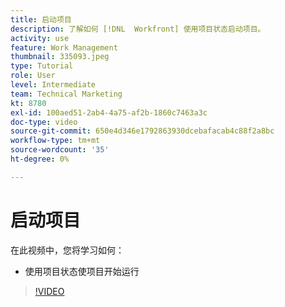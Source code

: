 ```yaml
---
title: 启动项目
description: 了解如何 [!DNL  Workfront] 使用项目状态启动项目。
activity: use
feature: Work Management
thumbnail: 335093.jpeg
type: Tutorial
role: User
level: Intermediate
team: Technical Marketing
kt: 8780
exl-id: 100aed51-2ab4-4a75-af2b-1860c7463a3c
doc-type: video
source-git-commit: 650e4d346e1792863930dcebafacab4c88f2a8bc
workflow-type: tm+mt
source-wordcount: '35'
ht-degree: 0%

---
```


# 启动项目

在此视频中，您将学习如何：

* 使用项目状态使项目开始运行

>[!VIDEO](https://video.tv.adobe.com/v/335093/?quality=12&learn=on)
